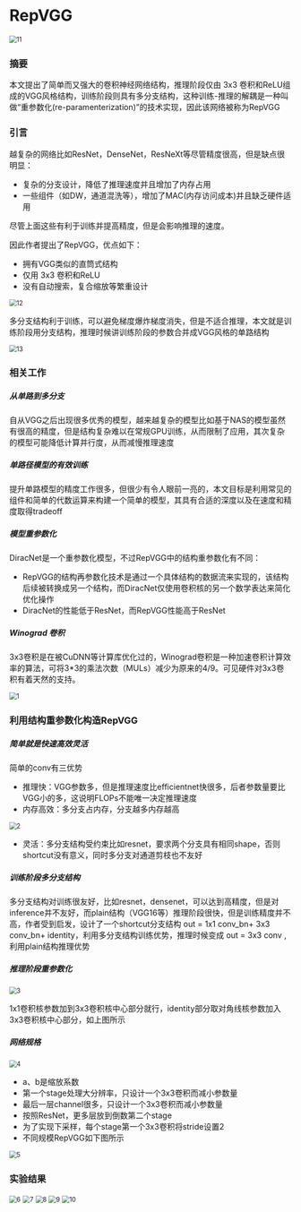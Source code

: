 # RepVGG

<img src="11.png" alt="11" style="zoom: 80%;" />

### 摘要

本文提出了简单而又强大的卷积神经网络结构，推理阶段仅由 3x3 卷积和ReLU组成的VGG风格结构，训练阶段则具有多分支结构，这种训练-推理的解耦是一种叫做“重参数化(re-paramenterization)”的技术实现，因此该网络被称为RepVGG

### 引言

越复杂的网络比如ResNet，DenseNet，ResNeXt等尽管精度很高，但是缺点很明显：

- 复杂的分支设计，降低了推理速度并且增加了内存占用
- 一些组件（如DW，通道混洗等），增加了MAC(内存访问成本)并且缺乏硬件适用

尽管上面这些有利于训练并提高精度，但是会影响推理的速度。

因此作者提出了RepVGG，优点如下：

- 拥有VGG类似的直筒式结构
- 仅用 3x3 卷积和ReLU
- 没有自动搜索，复合缩放等繁重设计

<img src="12.png" alt="12" style="zoom: 80%;" />

多分支结构利于训练，可以避免梯度爆炸梯度消失，但是不适合推理，本文就是训练阶段用分支结构，推理时候讲训练阶段的参数合并成VGG风格的单路结构

<img src="13.png" alt="13" style="zoom: 80%;" />



### 相关工作

##### 从单路到多分支

自从VGG之后出现很多优秀的模型，越来越复杂的模型比如基于NAS的模型虽然有很高的精度，但是结构复杂难以在常规GPU训练，从而限制了应用，其次复杂的模型可能降低计算并行度，从而减慢推理速度

##### 单路径模型的有效训练

提升单路模型的精度工作很多，但很少有令人眼前一亮的，本文目标是利用常见的组件和简单的代数运算来构建一个简单的模型，其具有合适的深度以及在速度和精度取得tradeoff

##### 模型重参数化

DiracNet是一个重参数化模型，不过RepVGG中的结构重参数化有不同：

- RepVGG的结构再参数化技术是通过一个具体结构的数据流来实现的，该结构后续被转换成另一个结构，而DiracNet仅使用卷积核的另一个数学表达来简化优化操作
- DiracNet的性能低于ResNet，而RepVGG性能高于ResNet

##### Winograd 卷积

3x3卷积是在被CuDNN等计算库优化过的，Winograd卷积是一种加速卷积计算效率的算法，可将3*3的乘法次数（MULs）减少为原来的4/9。可见硬件对3x3卷积有着天然的支持。

<img src="\1.png" alt="1" style="zoom: 80%;" />

### 利用结构重参数化构造RepVGG

##### 简单就是快速高效灵活

简单的conv有三优势

- 推理快：VGG参数多，但是推理速度比efficientnet快很多，后者参数量要比VGG小的多，这说明FLOPs不能唯一决定推理速度
- 内存高效：多分支占内存，分支越多内存越高

<img src="\2.png" alt="2" style="zoom: 80%;" />

- 灵活：多分支结构受约束比如resnet，要求两个分支具有相同shape，否则shortcut没有意义，同时多分支对通道剪枝也不友好

##### 训练阶段多分支结构

多分支结构对训练很友好，比如resnet，densenet，可以达到高精度，但是对inference并不友好，而plain结构（VGG16等）推理阶段很快，但是训练精度并不高，作者受到启发，设计了一个shortcut分支结构 out = 1x1 conv_bn+ 3x3 conv_bn+ identity，利用多分支结构训练优势，推理时候变成 out = 3x3 conv ,利用plain结构推理优势

##### 推理阶段重参数化

<img src="3.png" alt="3" style="zoom: 80%;" />

1x1卷积核参数加到3x3卷积核中心部分就行，identity部分取对角线核参数加入3x3卷积核中心部分，如上图所示

##### 网络规格

<img src="4.png" alt="4" style="zoom: 80%;" />

- a、b是缩放系数
- 第一个stage处理大分辨率，只设计一个3x3卷积而减小参数量
- 最后一层channel很多，只设计一个3x3卷积而减小参数量
- 按照ResNet，更多层放到倒数第二个stage
- 为了实现下采样，每个stage第一个3x3卷积将stride设置2
- 不同规模RepVGG如下图所示

<img src="5.png" alt="5" style="zoom: 80%;" />

### 实验结果

<img src="6.png" alt="6" style="zoom: 80%;" />

<img src="7.png" alt="7" style="zoom: 80%;" />

<img src="8.png" alt="8" style="zoom: 80%;" />

<img src="9.png" alt="9" style="zoom: 80%;" />

<img src="\10.png" alt="10" style="zoom: 80%;" />


